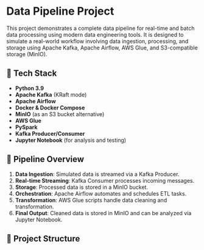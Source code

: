 # Data Pipeline Project

This project demonstrates a complete data pipeline for real-time and batch data processing using modern data engineering tools. It is designed to simulate a real-world workflow involving data ingestion, processing, and storage using Apache Kafka, Apache Airflow, AWS Glue, and S3-compatible storage (MinIO).

## 🧰 Tech Stack

- **Python 3.9**
- **Apache Kafka** (KRaft mode)
- **Apache Airflow**
- **Docker & Docker Compose**
- **MinIO** (as an S3 bucket alternative)
- **AWS Glue**
- **PySpark**
- **Kafka Producer/Consumer**
- **Jupyter Notebook** (for analysis and testing)

## 🔁 Pipeline Overview

1. **Data Ingestion**: Simulated data is streamed via a Kafka Producer.
2. **Real-time Streaming**: Kafka Consumer processes incoming messages.
3. **Storage**: Processed data is stored in a MinIO bucket.
4. **Orchestration**: Apache Airflow automates and schedules ETL tasks.
5. **Transformation**: AWS Glue scripts handle data cleaning and transformation.
6. **Final Output**: Cleaned data is stored in MinIO and can be analyzed via Jupyter Notebook.

## 📂 Project Structure

